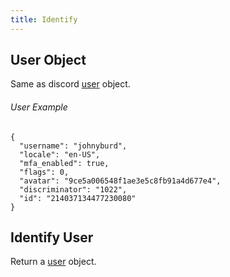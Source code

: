 ```yaml
---
title: Identify
---
```


## User Object
Same as discord [user](https://discordapp.com/developers/docs/resources/user#user-object-user-structure) object.

###### User Example
```
{
  "username": "johnyburd",
  "locale": "en-US",
  "mfa_enabled": true,
  "flags": 0,
  "avatar": "9ce5a006548f1ae3e5c8fb91a4d677e4",
  "discriminator": "1022",
  "id": "214037134477230080"
}
```

## Identify User

<Route method="GET" path="/identify" auth />

Return a [user](#user-object) object.
